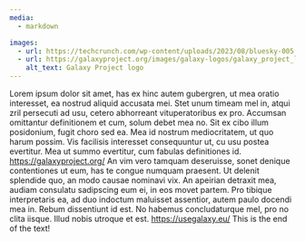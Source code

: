 ```yaml
---
media:
  - markdown

images:
  - url: https://techcrunch.com/wp-content/uploads/2023/08/bluesky-005.jpg
  - url: https://galaxyproject.org/images/galaxy-logos/galaxy_project_logo.png
    alt_text: Galaxy Project logo
---
```

Lorem ipsum dolor sit amet, has ex hinc autem gubergren, ut mea oratio interesset, ea nostrud aliquid accusata mei. Stet unum timeam mel in, atqui zril persecuti ad usu, cetero abhorreant vituperatoribus ex pro. Accumsan omittantur definitionem et cum, solum debet mea no. Sit ex cibo illum posidonium, fugit choro sed ea. Mea id nostrum mediocritatem, ut quo harum possim. Vis facilisis interesset consequuntur ut, cu usu postea evertitur. Mea ut summo evertitur, cum fabulas definitiones id.
https://galaxyproject.org/
An vim vero tamquam deseruisse, sonet denique contentiones ut eum, has te congue numquam praesent. Ut delenit splendide quo, an modo causae nominavi vix. An apeirian detraxit mea, audiam consulatu sadipscing eum ei, in eos movet partem. Pro tibique interpretaris ea, ad duo indoctum maluisset assentior, autem paulo docendi mea in. Rebum dissentiunt id est. No habemus concludaturque mel, pro no clita iisque. Illud nobis utroque et est.
https://usegalaxy.eu/
This is the end of the text!
